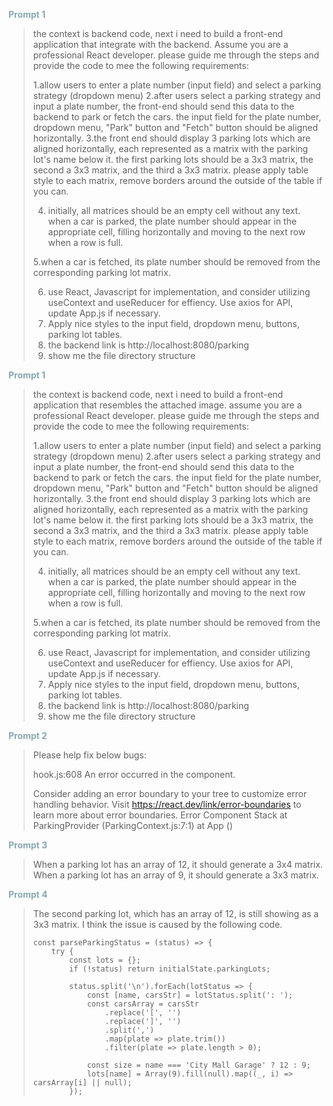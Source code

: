 <span style="color:#89A8B2; font-weight:bold;">Prompt 1</span>

> the context is backend code, next i need to build a front-end application that integrate with the backend. Assume you are a professional React developer. please guide me through the steps and provide the code to mee the following requirements:
>
> 1.allow users to enter a plate number (input field) and select a parking strategy (dropdown menu)
> 2.after users select a parking strategy and input a plate number, the front-end should send this data to the backend to park or fetch the cars. the input field for the plate number, dropdown menu, "Park" button and "Fetch" button should be aligned horizontally.
> 3.the front end should display 3 parking lots which are aligned horizontally, each represented as a matrix with the parking lot's name below it. the first parking lots should be a 3x3 matrix, the second a 3x3 matrix, and the third a 3x3 matrix. please apply table style to each matrix, remove borders around the outside of the table if you can.
>
> 4. initially, all matrices should be an empty cell without any text.  when a car is parked, the plate number should appear in the appropriate cell, filling horizontally and moving to the next row when a row is full.
>
> 5.when a car is fetched, its plate number should be removed from the corresponding parking lot matrix.
>
> 6. use React, Javascript for implementation, and consider utilizing useContext and useReducer for effiency. Use axios for API, update App.js if necessary.
> 7. Apply nice styles to the input field, dropdown menu, buttons, parking lot tables.
> 8. the backend link is http://localhost:8080/parking
> 9. show me the file directory structure

<span style="color:#89A8B2; font-weight:bold;">Prompt 1</span>

> the context is backend code, next i need to build a front-end application that resembles the attached image. assume you are a professional React developer. please guide me through the steps and provide the code to mee the following requirements:
>
> 1.allow users to enter a plate number (input field) and select a parking strategy (dropdown menu)
> 2.after users select a parking strategy and input a plate number, the front-end should send this data to the backend to park or fetch the cars. the input field for the plate number, dropdown menu, "Park" button and "Fetch" button should be aligned horizontally.
> 3.the front end should display 3 parking lots which are aligned horizontally, each represented as a matrix with the parking lot's name below it. the first parking lots should be a 3x3 matrix, the second a 3x3 matrix, and the third a 3x3 matrix. please apply table style to each matrix, remove borders around the outside of the table if you can.
>
> 4. initially, all matrices should be an empty cell without any text.  when a car is parked, the plate number should appear in the appropriate cell, filling horizontally and moving to the next row when a row is full.
>
> 5.when a car is fetched, its plate number should be removed from the corresponding parking lot matrix.
>
> 6. use React, Javascript for implementation, and consider utilizing useContext and useReducer for effiency. Use axios for API, update App.js if necessary.
> 7. Apply nice styles to the input field, dropdown menu, buttons, parking lot tables.
> 8. the backend link is http://localhost:8080/parking
> 9. show me the file directory structure



<span style="color:#89A8B2; font-weight:bold;">Prompt 2</span>

> Please help fix below bugs:
>
> hook.js:608 An error occurred in the <ParkingProvider> component.
>
> Consider adding an error boundary to your tree to customize error handling behavior.
> Visit https://react.dev/link/error-boundaries to learn more about error boundaries.
>  Error Component Stack
>     at ParkingProvider (ParkingContext.js:7:1)
>     at App (<anonymous>)

<span style="color:#89A8B2; font-weight:bold;">Prompt 3</span>

> When a parking lot has an array of 12, it should generate a 3x4 matrix. When a parking lot has an array of 9, it should generate a 3x3 matrix.

<span style="color:#89A8B2; font-weight:bold;">Prompt 4</span>

> The second parking lot, which has an array of 12, is still showing as a 3x3 matrix. I think the issue is caused by the following code.
>
> ```
> const parseParkingStatus = (status) => {
>     try {
>         const lots = {};
>         if (!status) return initialState.parkingLots;
> 
>         status.split('\n').forEach(lotStatus => {
>             const [name, carsStr] = lotStatus.split(': ');
>             const carsArray = carsStr
>                 .replace('[', '')
>                 .replace(']', '')
>                 .split(',')
>                 .map(plate => plate.trim())
>                 .filter(plate => plate.length > 0);
> 
>             const size = name === 'City Mall Garage' ? 12 : 9;
>             lots[name] = Array(9).fill(null).map((_, i) => carsArray[i] || null);
>         });
> ```



